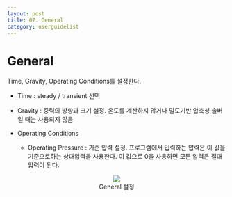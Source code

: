 ```yaml
---
layout: post
title: 07. General
category: userguidelist
---
```


# General

Time, Gravity, Operating Conditions를 설정한다.

* Time : steady / transient 선택

* Gravity : 중력의 방향과 크기 설정. 온도를 계산하지 않거나 밀도기반 압축성 솔버일 때는 사용되지 않음

* Operating Conditions
  + Operating Pressure : 기준 압력 설정. 프로그램에서 입력하는 압력은 이 값을 기준으로하는 상대압력을 사용한다. 이 값으로 0을 사용하면 모든 압력은 절대압력이 된다.

<p align='center'>
    <img src="https://github.com/nextfoam/baram-pages/raw/main/screenshots/pic/general.png"><br> General 설정
</p>


